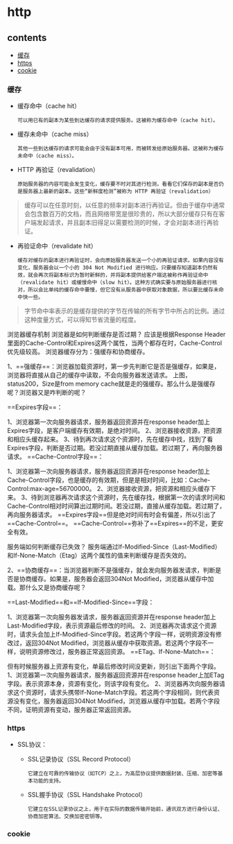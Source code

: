 # http

## contents
- [缓存](#缓存)
- [https](#https)
- [cookie](#cookie)

### 缓存
  - 缓存命中（cache hit）
  
        可以用已有的副本为某些到达缓存的请求提供服务。这被称为缓存命中（cache hit）。
  - 缓存未命中（cache miss）
  
        其他一些到达缓存的请求可能会由于没有副本可用，而被转发给原始服务器。这被称为缓存未命中（cache miss）。
  - HTTP 再验证（revalidation）
 
        原始服务器的内容可能会发生变化，缓存要不时对其进行检测，看看它们保存的副本是否仍是服务器上最新的副本。这些“新鲜度检测”被称为 HTTP 再验证（revalidation）

 > 缓存可以在任意时刻，以任意的频率对副本进行再验证。但由于缓存中通常会包含数百万的文档，而且网络带宽是很珍贵的，所以大部分缓存只有在客户端发起请求，并且副本旧得足以需要检测的时候，才会对副本进行再验证。
 
  - 再验证命中（revalidate hit）

        缓存对缓存的副本进行再验证时，会向原始服务器发送一个小的再验证请求。如果内容没有变化，服务器会以一个小的 304 Not Modified 进行响应。只要缓存知道副本仍然有效，就会再次将副本标识为暂时新鲜的，并将副本提供给客户端这被称作再验证命中（revalidate hit）或缓慢命中（slow hit）。这种方式确实要与原始服务器进行核对，所以会比单纯的缓存命中要慢，但它没有从服务器中获取对象数据，所以要比缓存未命中快一些。

 > 字节命中率表示的是缓存提供的字节在传输的所有字节中所占的比例。通过这种度量方式，可以得知节省流量的程度。
 
浏览器缓存机制
浏览器是如何判断缓存是否过期？
应该是根据Response Header里面的Cache-Control和Expires这两个属性，当两个都存在时，Cache-Control优先级较高。
浏览器缓存分为：强缓存和协商缓存。

1、==强缓存==：浏览器加载资源时，第一步先判断它是否是强缓存，如果是，浏览器将直接从自己的缓存中读取，不会向服务器发送请求。
上图，status200，Size是from memory cache就是走的强缓存。那么什么是强缓存呢？浏览器又是咋判断的呢？

==Expires字段==：

1、浏览器第一次向服务器请求，服务器返回资源并在response header加上Expires字段，是客户端缓存有效期，是绝对时间。
2、浏览器接收资源，把资源和相应头缓存起来。
3、待到再次请求这个资源时，先在缓存中找，找到了看Expires字段，判断是否过期。若没过期直接从缓存加载。若过期了，再向服务器请求。
==Cache-Control字段==：

1、浏览器第一次向服务器请求，服务器返回资源并在response header加上Cache-Control字段，也是缓存的有效期，但是是相对时间，比如：Cache-Control:max-age=56700000。
2、浏览器接收资源，把资源和相应头缓存下来。
3、待到浏览器再次请求这个资源时，先在缓存找，根据第一次的请求时间和Cache-Control相对时间算出过期时间。若没过期，直接从缓存加载。若过期了，再向服务器请求。
==Expires字段==但是绝对时间有时会有偏差，所以引出了==Cache-Control==。
==Cache-Control==弥补了==Expires==的不足，更安全有效。

服务端如何判断缓存已失效？
服务端通过If-Modified-Since（Last-Modified）和If-None-Match（Etag）这两个属性的值来判断缓存是否失效的。

2、==协商缓存==：当浏览器判断不是强缓存，就会发向服务器发请求，判断是否是协商缓存。如果是，服务器会返回304Not Modified，浏览器从缓存中加载。那什么又是协商缓存呢？

==Last-Modified==和==If-Modified-Since==字段：

1、浏览器第一次向服务器发请求，服务器返回资源并在response header加上Last-Modified字段，表示资源最后修改的时间。
2、浏览器再次请求这个资源时，请求头会加上If-Modified-Since字段。若这两个字段一样，说明资源没有修改过，返回304Not Modified，浏览器从缓存中获取资源。若这两个字段不一样，说明资源修改过，服务器正常返回资源。
==ETag、If-None-Match==：

但有时候服务器上资源有变化，单最后修改时间没更新，则引出下面两个字段。
1、浏览器第一次向服务器请求，服务器返回资源并在response header上加ETag字段。表示资源本身，资源有变化，则该字段有变化。
2、浏览器再次向服务器请求这个资源时，请求头携带If-None-Match字段。若这两个字段相同，则代表资源没有变化，服务器返回304Not Modified，浏览器从缓存中加载。若两个字段不同，证明资源有变动，服务器正常返回资源。


### https
- SSL协议： 
  - SSL记录协议（SSL Record Protocol）

        它建立在可靠的传输协议（如TCP）之上，为高层协议提供数据封装、压缩、加密等基本功能的支持。 
  - SSL握手协议（SSL Handshake Protocol）
  
        它建立在SSL记录协议之上，用于在实际的数据传输开始前，通讯双方进行身份认证、协商加密算法、交换加密密钥等。
### cookie
